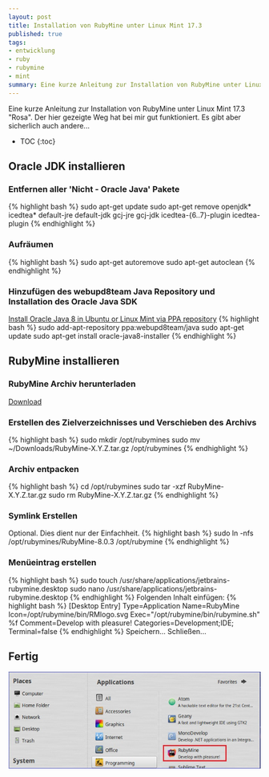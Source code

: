 ```yaml
---
layout: post
title: Installation von RubyMine unter Linux Mint 17.3
published: true
tags:
- entwicklung
- ruby
- rubymine
- mint
summary: Eine kurze Anleitung zur Installation von RubyMine unter Linux Mint 17.3 "Rosa"
---
```


Eine kurze Anleitung zur Installation von RubyMine unter Linux Mint 17.3 "Rosa". Der hier gezeigte Weg hat bei mir gut funktioniert. Es gibt aber sicherlich auch andere...

* TOC
{:toc}

## Oracle JDK installieren

### Entfernen aller 'Nicht - Oracle Java' Pakete
{% highlight bash %}
sudo apt-get update
sudo apt-get remove openjdk* icedtea* default-jre default-jdk gcj-jre gcj-jdk icedtea-{6..7}-plugin icedtea-plugin
{% endhighlight %}

### Aufräumen
{% highlight bash %}
sudo apt-get autoremove
sudo apt-get autoclean
{% endhighlight %}

### Hinzufügen des webupd8team Java Repository und Installation des Oracle Java SDK
[Install Oracle Java 8 in Ubuntu or Linux Mint via PPA repository](http://www.webupd8.org/2012/09/install-oracle-java-8-in-ubuntu-via-ppa.html)
{% highlight bash %}
sudo add-apt-repository ppa:webupd8team/java
sudo apt-get update
sudo apt-get install oracle-java8-installer
{% endhighlight %}

## RubyMine installieren

### RubyMine Archiv herunterladen
[Download](https://www.jetbrains.com/ruby/download/)

### Erstellen des Zielverzeichnisses und Verschieben des Archivs
{% highlight bash %}
sudo mkdir /opt/rubymines
sudo mv ~/Downloads/RubyMine-X.Y.Z.tar.gz /opt/rubymines
{% endhighlight %}

### Archiv entpacken
{% highlight bash %}
cd /opt/rubymines
sudo tar -xzf RubyMine-X.Y.Z.tar.gz
sudo rm RubyMine-X.Y.Z.tar.gz
{% endhighlight %}

### Symlink Erstellen
Optional. Dies dient nur der Einfachheit.
{% highlight bash %}
sudo ln -nfs /opt/rubymines/RubyMine-8.0.3 /opt/rubymine
{% endhighlight %}

### Menüeintrag erstellen
{% highlight bash %}
sudo touch /usr/share/applications/jetbrains-rubymine.desktop
sudo nano /usr/share/applications/jetbrains-rubymine.desktop
{% endhighlight %}
Folgenden Inhalt einfügen:
{% highlight bash %}
[Desktop Entry]
Type=Application
Name=RubyMine
Icon=/opt/rubymine/bin/RMlogo.svg
Exec="/opt/rubymine/bin/rubymine.sh" %f
Comment=Develop with pleasure!
Categories=Development;IDE;
Terminal=false
{% endhighlight %}
Speichern... Schließen...

## Fertig
![Menu entry](/images/rubymine_menu.jpg "Menu entry")

